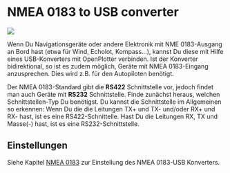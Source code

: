 # NMEA 0183 to USB converter

![](../en/rs422.png)

Wenn Du Navigationsgeräte oder andere Elektronik mit NME 0183-Ausgang an Bord hast (etwa für Wind, Echolot, Kompass...), kannst Du diese mit Hilfe eines USB-Konverters mit OpenPlotter verbinden. Ist der Konverter bidirektional, so ist es zudem möglich, Geräte mit NMEA 0183-Eingang anzusprechen. Dies wird z.B. für den Autopiloten benötigt.

Der NMEA 0183-Standard gibt die **RS422** Schnittstelle vor, jedoch findet man auch Geräte mit **RS232** Schnittstelle. Finde zunächst heraus, welchen Schnittstellen-Typ Du benötigst.
Du kannst die Schnittstelle im Allgemeinen so erkennen: Wenn Du die die Leitungen TX+ und TX- und/oder RX+ und RX- hast, ist es eine RS422-Schnittelle. Hast Du die Leitungen RX, TX und Masse(-) hast, ist es eine RS232-Schnittstelle.

## Einstellungen

Siehe Kapitel [NMEA 0183](/nmea-0183.md) zur Einstellung des NMEA 0183-USB Konverters.
